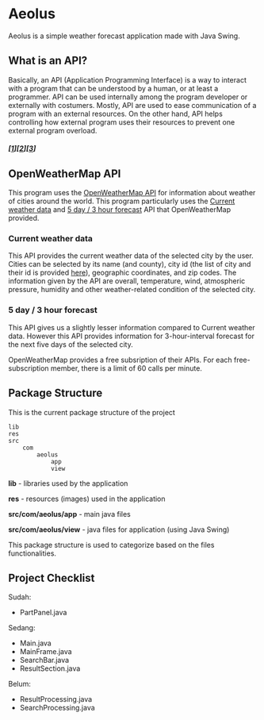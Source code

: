 # Aeolus

Aeolus is a simple weather forecast application made with Java Swing.

## What is an API?

Basically, an API (Application Programming Interface) is a way to interact with a program that can be understood by a human, or at least a programmer. API can be used internally among the program developer or externally with costumers. Mostly, API are used to ease communication of a program with an external resources. On the other hand, API helps controlling how external program uses their resources to prevent one external program overload.

##### [[1](https://medium.freecodecamp.org/what-is-an-api-in-english-please-b880a3214a82)][[2](https://en.wikipedia.org/wiki/Application_programming_interface)][[3](https://www.infoworld.com/article/3269878/apis/what-is-an-api-application-programming-interfaces-explained.html)]

## OpenWeatherMap API

This program uses the [OpenWeatherMap API](https://openweathermap.org/api) for information about weather of cities around the world. This program particularly uses the [Current weather data](https://openweathermap.org/current)  and [5 day / 3 hour forecast](https://openweathermap.org/forecast5) API that OpenWeatherMap provided.

### Current weather data

This API provides the current weather data of the selected city by the user. Cities can be selected by its name (and county), city id (the list of city and their id is provided [here](http://bulk.openweathermap.org/sample/)), geographic coordinates, and zip codes. The information given by the API are overall, temperature, wind, atmospheric pressure, humidity and other weather-related condition of the selected city.

### 5 day / 3 hour forecast

This API gives us a slightly lesser information compared to Current weather data. However this API provides information for 3-hour-interval forecast for the next five days of the selected city.

OpenWeatherMap provides a free subsription of their APIs. For each free-subscription member, there is a limit of 60 calls per minute.

## Package Structure

This is the current package structure of the project

```
lib
res
src
	com
		aeolus
			app
			view
```

**lib** - libraries used by the application

**res** - resources (images) used in the application

**src/com/aeolus/app** - main java files

**src/com/aeolus/view** - java files for application (using Java Swing)

This package structure is used to categorize based on the files functionalities.

## Project Checklist

Sudah:
- PartPanel.java

Sedang:
 - Main.java
 - MainFrame.java
 - SearchBar.java
 - ResultSection.java

Belum:
- ResultProcessing.java
- SearchProcessing.java